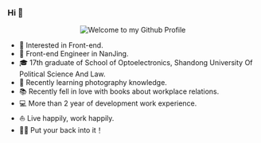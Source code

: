 ### Hi 👋

<div align="center">
  <img src="https://i.loli.net/2020/12/11/xJa2uMLDkoqjT9f.jpg" style="max-width: 100%;" alt="Welcome to my Github Profile" />
</div>

- 🧐  Interested in Front-end.
- 💼  Front-end Engineer in NanJing.
- 🎓  17th graduate of School of Optoelectronics, Shandong University Of Political Science And Law.
- 🌱  Recently learning photography knowledge.
- 📚  Recently fell in love with books about workplace relations.
- 💻  More than 2 year of development work experience.
- ⛵  Live happily, work happily.
- ✍🏻  Put your back into it！
